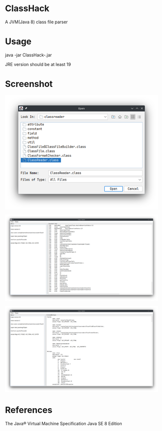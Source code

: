 # ClassHack

A JVM(Java 8) class file parser

# Usage

java -jar ClassHack-<version>.jar

JRE version should be at least 19

# Screenshot

<img src="./screenshot/Screenshot_1.png"></img>

<img src="./screenshot/Screenshot_2.png"></img>

<img src="./screenshot/Screenshot_3.png"></img>

# References

<a hr="https://docs.oracle.com/javase/specs/jvms/se8/html/">The Java® Virtual Machine Specification Java SE 8 Edition</a>
